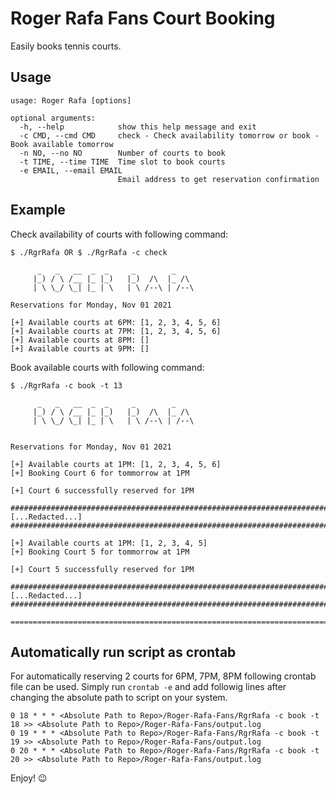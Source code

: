 # Roger Rafa Fans Court Booking

Easily books tennis courts. 

## Usage

```
usage: Roger Rafa [options]

optional arguments:
  -h, --help            show this help message and exit
  -c CMD, --cmd CMD     check - Check availability tomorrow or book - Book available tomorrow
  -n NO, --no NO        Number of courts to book
  -t TIME, --time TIME  Time slot to book courts
  -e EMAIL, --email EMAIL
                        Email address to get reservation confirmation
```

## Example

Check availability of courts with following command:
```
$ ./RgrRafa OR $ ./RgrRafa -c check 

      _   _   __  _  _     _        _
     |_) / \ /__ |_ |_)   |_)  /\  |_ /\
     | \ \_/ \_| |_ | \   | \ /--\ | /--\

Reservations for Monday, Nov 01 2021

[+] Available courts at 6PM: [1, 2, 3, 4, 5, 6]
[+] Available courts at 7PM: [1, 2, 3, 4, 5, 6]
[+] Available courts at 8PM: []
[+] Available courts at 9PM: []
```

Book available courts with following command:
```
$ ./RgrRafa -c book -t 13

      _   _   __  _  _     _        _
     |_) / \ /__ |_ |_)   |_)  /\  |_ /\
     | \ \_/ \_| |_ | \   | \ /--\ | /--\
    

Reservations for Monday, Nov 01 2021

[+] Available courts at 1PM: [1, 2, 3, 4, 5, 6]
[+] Booking Court 6 for tommorrow at 1PM

[+] Court 6 successfully reserved for 1PM

################################################################################
[...Redacted...]
################################################################################

[+] Available courts at 1PM: [1, 2, 3, 4, 5]
[+] Booking Court 5 for tommorrow at 1PM

[+] Court 5 successfully reserved for 1PM

################################################################################
[...Redacted...]
################################################################################

================================================================================

```

## Automatically run script as crontab

For automatically reserving 2 courts for 6PM, 7PM, 8PM following crontab file can be used. Simply run `crontab -e` and add followig lines after changing the absolute path to script on your system.

```
0 18 * * * <Absolute Path to Repo>/Roger-Rafa-Fans/RgrRafa -c book -t 18 >> <Absolute Path to Repo>/Roger-Rafa-Fans/output.log
0 19 * * * <Absolute Path to Repo>/Roger-Rafa-Fans/RgrRafa -c book -t 19 >> <Absolute Path to Repo>/Roger-Rafa-Fans/output.log
0 20 * * * <Absolute Path to Repo>/Roger-Rafa-Fans/RgrRafa -c book -t 20 >> <Absolute Path to Repo>/Roger-Rafa-Fans/output.log
```




Enjoy! 😉
